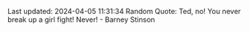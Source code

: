 Last updated: 2024-04-05 11:31:34
Random Quote: Ted, no! You never break up a girl fight! Never! - Barney Stinson